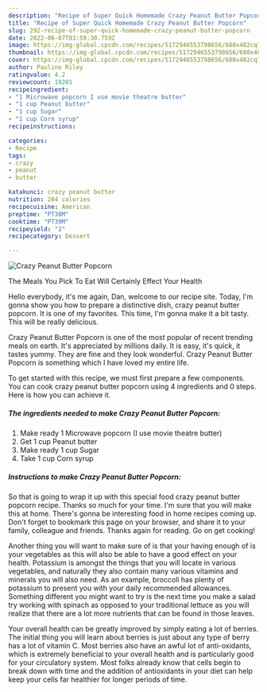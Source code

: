 ```yaml
---
description: "Recipe of Super Quick Homemade Crazy Peanut Butter Popcorn"
title: "Recipe of Super Quick Homemade Crazy Peanut Butter Popcorn"
slug: 292-recipe-of-super-quick-homemade-crazy-peanut-butter-popcorn
date: 2022-06-07T03:59:30.759Z
image: https://img-global.cpcdn.com/recipes/5172946553798656/680x482cq70/crazy-peanut-butter-popcorn-recipe-main-photo.jpg
thumbnail: https://img-global.cpcdn.com/recipes/5172946553798656/680x482cq70/crazy-peanut-butter-popcorn-recipe-main-photo.jpg
cover: https://img-global.cpcdn.com/recipes/5172946553798656/680x482cq70/crazy-peanut-butter-popcorn-recipe-main-photo.jpg
author: Pauline Riley
ratingvalue: 4.2
reviewcount: 19201
recipeingredient:
- "1 Microwave popcorn I use movie theatre butter"
- "1 cup Peanut butter"
- "1 cup Sugar"
- "1 cup Corn syrup"
recipeinstructions:

categories:
- Recipe
tags:
- crazy
- peanut
- butter

katakunci: crazy peanut butter 
nutrition: 284 calories
recipecuisine: American
preptime: "PT30M"
cooktime: "PT39M"
recipeyield: "2"
recipecategory: Dessert

---
```



![Crazy Peanut Butter Popcorn](https://img-global.cpcdn.com/recipes/5172946553798656/680x482cq70/crazy-peanut-butter-popcorn-recipe-main-photo.jpg)

The Meals You Pick To Eat Will Certainly Effect Your Health

Hello everybody, it's me again, Dan, welcome to our recipe site. Today, I'm gonna show you how to prepare a distinctive dish, crazy peanut butter popcorn. It is one of my favorites. This time, I'm gonna make it a bit tasty. This will be really delicious.

Crazy Peanut Butter Popcorn is one of the most popular of recent trending meals on earth. It's appreciated by millions daily. It is easy, it's quick, it tastes yummy. They are fine and they look wonderful. Crazy Peanut Butter Popcorn is something which I have loved my entire life.




To get started with this recipe, we must first prepare a few components. You can cook crazy peanut butter popcorn using 4 ingredients and 0 steps. Here is how you can achieve it.

<!--inarticleads1-->

##### The ingredients needed to make Crazy Peanut Butter Popcorn:

1. Make ready 1 Microwave popcorn (I use movie theatre butter)
1. Get 1 cup Peanut butter
1. Make ready 1 cup Sugar
1. Take 1 cup Corn syrup




<!--inarticleads2-->

##### Instructions to make Crazy Peanut Butter Popcorn:





So that is going to wrap it up with this special food crazy peanut butter popcorn recipe. Thanks so much for your time. I'm sure that you will make this at home. There's gonna be interesting food in home recipes coming up. Don't forget to bookmark this page on your browser, and share it to your family, colleague and friends. Thanks again for reading. Go on get cooking!

Another thing you will want to make sure of is that your having enough of is your vegetables as this will also be able to have a good effect on your health. Potassium is amongst the things that you will locate in various vegetables, and naturally they also contain many various vitamins and minerals you will also need. As an example, broccoli has plenty of potassium to present you with your daily recommended allowances. Something different you might want to try is the next time you make a salad try working with spinach as opposed to your traditional lettuce as you will realize that there are a lot more nutrients that can be found in those leaves.

Your overall health can be greatly improved by simply eating a lot of berries. The initial thing you will learn about berries is just about any type of berry has a lot of vitamin C. Most berries also have an awful lot of anti-oxidants, which is extremely beneficial to your overall health and is particularly good for your circulatory system. Most folks already know that cells begin to break down with time and the addition of antioxidants in your diet can help keep your cells far healthier for longer periods of time.
